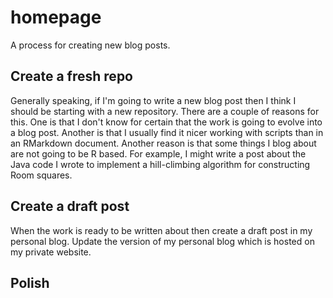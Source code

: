 # homepage

A process for creating new blog posts.

## Create a fresh repo

Generally speaking, if I'm going to write a new blog post then I think
I should be starting with a new repository. There are a couple of reasons
for this. One is that I don't know for certain that the work is going to
evolve into a blog post. Another is that I usually find it nicer working
with scripts than in an RMarkdown document. Another reason is that some
things I blog about are not going to be R based. For example, I might
write a post about the Java code I wrote to implement a hill-climbing
algorithm for constructing Room squares.

## Create a draft post

When the work is ready to be written about then create a draft post
in my personal blog. Update the version of my personal blog which is
hosted on my private website.

## Polish
